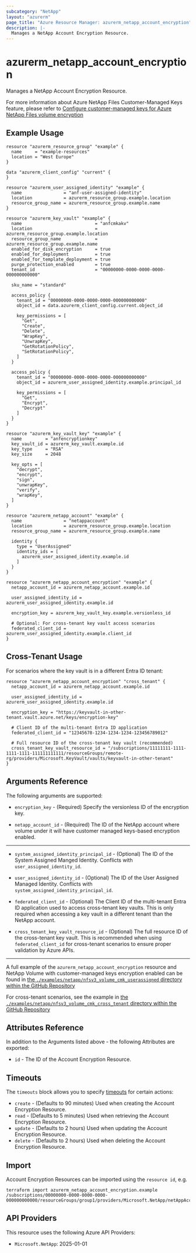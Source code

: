 ```yaml
---
subcategory: "NetApp"
layout: "azurerm"
page_title: "Azure Resource Manager: azurerm_netapp_account_encryption"
description: |-
  Manages a NetApp Account Encryption Resource.
---
```


# azurerm_netapp_account_encryption

Manages a NetApp Account Encryption Resource.

For more information about Azure NetApp Files Customer-Managed Keys feature, please refer to [Configure customer-managed keys for Azure NetApp Files volume encryption](https://learn.microsoft.com/en-us/azure/azure-netapp-files/configure-customer-managed-keys)

## Example Usage

```hcl
resource "azurerm_resource_group" "example" {
  name     = "example-resources"
  location = "West Europe"
}

data "azurerm_client_config" "current" {
}

resource "azurerm_user_assigned_identity" "example" {
  name                = "anf-user-assigned-identity"
  location            = azurerm_resource_group.example.location
  resource_group_name = azurerm_resource_group.example.name
}

resource "azurerm_key_vault" "example" {
  name                            = "anfcmkakv"
  location                        = azurerm_resource_group.example.location
  resource_group_name             = azurerm_resource_group.example.name
  enabled_for_disk_encryption     = true
  enabled_for_deployment          = true
  enabled_for_template_deployment = true
  purge_protection_enabled        = true
  tenant_id                       = "00000000-0000-0000-0000-000000000000"

  sku_name = "standard"

  access_policy {
    tenant_id = "00000000-0000-0000-0000-000000000000"
    object_id = data.azurerm_client_config.current.object_id

    key_permissions = [
      "Get",
      "Create",
      "Delete",
      "WrapKey",
      "UnwrapKey",
      "GetRotationPolicy",
      "SetRotationPolicy",
    ]
  }

  access_policy {
    tenant_id = "00000000-0000-0000-0000-000000000000"
    object_id = azurerm_user_assigned_identity.example.principal_id

    key_permissions = [
      "Get",
      "Encrypt",
      "Decrypt"
    ]
  }
}

resource "azurerm_key_vault_key" "example" {
  name         = "anfencryptionkey"
  key_vault_id = azurerm_key_vault.example.id
  key_type     = "RSA"
  key_size     = 2048

  key_opts = [
    "decrypt",
    "encrypt",
    "sign",
    "unwrapKey",
    "verify",
    "wrapKey",
  ]
}

resource "azurerm_netapp_account" "example" {
  name                = "netappaccount"
  location            = azurerm_resource_group.example.location
  resource_group_name = azurerm_resource_group.example.name

  identity {
    type = "UserAssigned"
    identity_ids = [
      azurerm_user_assigned_identity.example.id
    ]
  }
}

resource "azurerm_netapp_account_encryption" "example" {
  netapp_account_id = azurerm_netapp_account.example.id

  user_assigned_identity_id = azurerm_user_assigned_identity.example.id

  encryption_key = azurerm_key_vault_key.example.versionless_id

  # Optional: For cross-tenant key vault access scenarios
  federated_client_id = azurerm_user_assigned_identity.example.client_id
}
```

## Cross-Tenant Usage

For scenarios where the key vault is in a different Entra ID tenant:

```hcl
resource "azurerm_netapp_account_encryption" "cross_tenant" {
  netapp_account_id = azurerm_netapp_account.example.id

  user_assigned_identity_id = azurerm_user_assigned_identity.example.id

  encryption_key = "https://keyvault-in-other-tenant.vault.azure.net/keys/encryption-key"

  # Client ID of the multi-tenant Entra ID application
  federated_client_id = "12345678-1234-1234-1234-123456789012"

  # Full resource ID of the cross-tenant key vault (recommended)
  cross_tenant_key_vault_resource_id = "/subscriptions/11111111-1111-1111-1111-111111111111/resourceGroups/remote-rg/providers/Microsoft.KeyVault/vaults/keyvault-in-other-tenant"
}
```

## Arguments Reference

The following arguments are supported:

* `encryption_key` - (Required) Specify the versionless ID of the encryption key.

* `netapp_account_id` - (Required) The ID of the NetApp account where volume under it will have customer managed keys-based encryption enabled.

---

* `system_assigned_identity_principal_id` - (Optional) The ID of the System Assigned Manged Identity. Conflicts with `user_assigned_identity_id`.

* `user_assigned_identity_id` - (Optional) The ID of the User Assigned Managed Identity. Conflicts with `system_assigned_identity_principal_id`.

* `federated_client_id` - (Optional) The Client ID of the multi-tenant Entra ID application used to access cross-tenant key vaults. This is only required when accessing a key vault in a different tenant than the NetApp account.

* `cross_tenant_key_vault_resource_id` - (Optional) The full resource ID of the cross-tenant key vault. This is recommended when using `federated_client_id` for cross-tenant scenarios to ensure proper validation by Azure APIs.

---



A full example of the `azurerm_netapp_account_encryption` resource and NetApp Volume with customer-managed keys encryption enabled can be found in [the `./examples/netapp/nfsv3_volume_cmk_userassigned` directory within the GitHub Repository](https://github.com/hashicorp/terraform-provider-azurerm/tree/main/examples/netapp/nfsv3_volume_cmk_userassigned)

For cross-tenant scenarios, see the example in [the `./examples/netapp/nfsv3_volume_cmk_cross_tenant` directory within the GitHub Repository](https://github.com/hashicorp/terraform-provider-azurerm/tree/main/examples/netapp/nfsv3_volume_cmk_cross_tenant)

## Attributes Reference

In addition to the Arguments listed above - the following Attributes are exported:

* `id` - The ID of the Account Encryption Resource.

## Timeouts

The `timeouts` block allows you to specify [timeouts](https://www.terraform.io/language/resources/syntax#operation-timeouts) for certain actions:

* `create` - (Defaults to 90 minutes) Used when creating the Account Encryption Resource.
* `read` - (Defaults to 5 minutes) Used when retrieving the Account Encryption Resource.
* `update` - (Defaults to 2 hours) Used when updating the Account Encryption Resource.
* `delete` - (Defaults to 2 hours) Used when deleting the Account Encryption Resource.

## Import

Account Encryption Resources can be imported using the `resource id`, e.g.

```shell
terraform import azurerm_netapp_account_encryption.example /subscriptions/00000000-0000-0000-0000-000000000000/resourceGroups/group1/providers/Microsoft.NetApp/netAppAccounts/account1
```

## API Providers
<!-- This section is generated, changes will be overwritten -->
This resource uses the following Azure API Providers:

* `Microsoft.NetApp`: 2025-01-01
